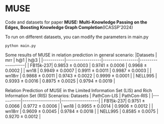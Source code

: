# MUSE
Code and datasets for paper **MUSE: Multi-Knowledge Passing on the Edges, Boosting Knowledge Graph Completion**(ICASSP'2024)

To run on different datasets, you can modify the parameters in main.py

```
python main.py
```
Some results of MUSE in relation prediction in general scenario:
|Datasets    | mrr              | h@1              | h@3              |
|-----------|------------------|------------------|-------------------|
| FB15k-237| 0.9853 ± 0.0003  | 0.9741 ± 0.0006  | 0.9968 ± 0.0002  |
| wn18    | 0.9949 ± 0.0007  | 0.9911 ± 0.0011  | 0.9987 ± 0.0003  |
| wn18rr   | 0.9868 ± 0.0011  | 0.9743 ± 0.0022  | 0.9999 ± 0.0001  |
| NELL995 | 0.9393 ± 0.0016  | 0.8975 ± 0.0025  | 0.9794 ± 0.0019  |

Relation Prediction of MUSE in the Limited Information Set (LIS) and Rich Information Set (RIS) Scenarios:
Datasets    |   PathCon-LIS  | PathCon-RIS    |
|-----------|-------------------|-------------------|
| FB15k-237| 0.9751 ± 0.0066   | 0.9772 ± 0.0006   |
| wn18    | 0.9955 ± 0.0014   | 0.9906 ± 0.0012   |
| wn18rr   | 0.9609 ± 0.0045   | 0.9784 ± 0.0018   |
| NELL995  | 0.8585 ± 0.0075   | 0.9270 ± 0.0012   |
